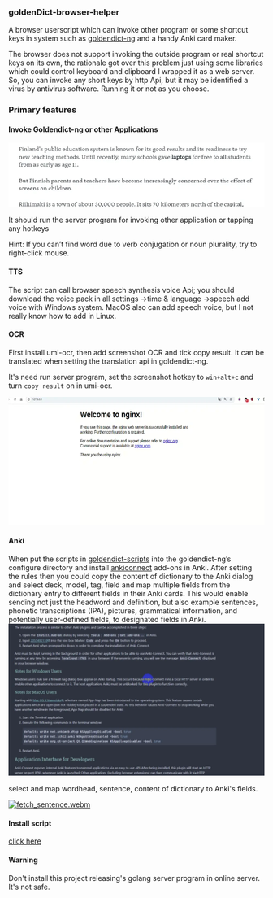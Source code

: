### goldenDict-browser-helper
A browser userscript which can invoke other program or some shortcut keys in system such
as [goldendict-ng](https://github.com/xiaoyifang/goldendict-ng) and a handy Anki card maker.

The browser does not support invoking the outside program or real shortcut keys on its own, the rationale got over this
problem just using some libraries which could control keyboard and clipboard I wrapped it as a web server. So, you can
invoke any short keys by http Api, but it may be identified a virus by antivirus software. Running it or not as you
choose.

### Primary features

#### Invoke Goldendict-ng or other Applications

![dict](example/dict.webp)

It should run the server program for invoking other application or tapping any hotkeys

Hint: If you can’t find word due to verb conjugation or noun plurality, try to right-click mouse.

#### TTS

The script can call browser speech synthesis voice Api; you should download the voice pack in all settings ->time &
language ->speech add voice with Windows system. MacOS also can add speech voice, but I not really know how to add in
Linux.

#### OCR

First install umi-ocr, then add screenshot OCR and tick copy result. It can be translated when setting the translation
api
in goldendict-ng.

It's need run server program, set the screenshot hotkey to `win+alt+c` and turn `copy result` on in umi-ocr.

![ocr](example/ocr.webp)

#### Anki

When put the scripts in  [goldendict-scripts](goldendict-scripts) into the goldendict-ng’s configure directory and
install [ankiconnect](https://ankiweb.net/shared/info/2055492159) add-ons in Anki. After setting the rules then you
could copy the content of dictionary to the Anki dialog and select deck, model, tag, field and map multiple fields from
the dictionary entry to different fields in their Anki cards. This would enable sending not just the headword and
definition, but also example sentences, phonetic transcriptions (IPA), pictures, grammatical information, and
potentially user-defined fields, to designated fields in Anki.
![img](example/anki.webp)

select and map wordhead, sentence, content of dictionary to Anki's fields.

[![fetch_sentence.webm]()](https://github.com/user-attachments/assets/dbba4035-8615-4be8-b4e1-35564cfa7c64)

#### Install script

[click here](https://github.com/fthvgb1/goldendict-browser-helper/raw/refs/heads/master/goldenDict-browser-helper.user.js)

#### Warning

Don't install this project releasing's golang server program in online server. It's not safe.